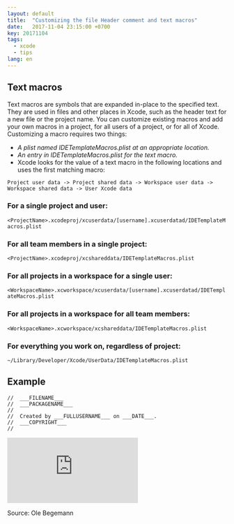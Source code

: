 ```yaml
---
layout: default
title:  "Customizing the file Header comment and text macros"
date:   2017-11-04 23:15:00 +0700
key: 20171104
tags:
  - xcode
  - tips
lang: en
---
```


## Text macros
Text macros are symbols that are expanded in-place to the specified text. They are used in files and other places in Xcode, such as the header text for a new file or the project name. You can customize existing macros and add your own macros in a project, for all users of a project, or for all of Xcode. Customizing a macro requires two things:

- *A plist named IDETemplateMacros.plist at an appropriate location.*
- *An entry in IDETemplateMacros.plist for the text macro.*
-
  Xcode looks for the value of a text macro in the following locations and uses the first matching macro:
```
Project user data -> Project shared data -> Workspace user data -> Workspace shared data -> User Xcode data
```

<!-- ![](/assets/images/xcode-file-header-comment.png) -->

### For a single project and user:
  `<ProjectName>.xcodeproj/xcuserdata/[username].xcuserdatad/IDETemplateMacros.plist`
### For all team members in a single project:
  `<ProjectName>.xcodeproj/xcshareddata/IDETemplateMacros.plist`
### For all projects in a workspace for a single user:
  `<WorkspaceName>.xcworkspace/xcuserdata/[username].xcuserdatad/IDETemplateMacros.plist`
### For all projects in a workspace for all team members:
  `<WorkspaceName>.xcworkspace/xcshareddata/IDETemplateMacros.plist`
### For everything you work on, regardless of project:
  `~/Library/Developer/Xcode/UserData/IDETemplateMacros.plist`


## Example
```
//  ___FILENAME___
//  ___PACKAGENAME___
//
//  Created by ___FULLUSERNAME___ on ___DATE___.
//  ___COPYRIGHT___
//
```
![Text macros reference](https://help.apple.com/xcode/mac/9.0/index.html?localePath=en.lproj#/dev7fe737ce0)


Source: Ole Begemann
